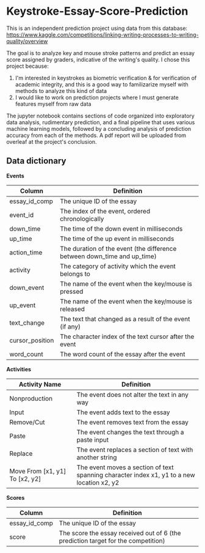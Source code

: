 # Keystroke-Essay-Score-Prediction

This is an independent prediction project using data from this database: https://www.kaggle.com/competitions/linking-writing-processes-to-writing-quality/overview

The goal is to analyze key and mouse stroke patterns and predict an essay score assigned by graders, indicative of the writing's quality. I chose this project because:
1. I'm interested in keystrokes as biometric verification & for verification of academic integrity, and this is a good way to familizarize myself with methods to analyze this kind of data
2. I would like to work on prediction projects where I must generate features myself from raw data

The jupyter notebook contains sections of code organized into exploratory data analysis, rudimentary prediction, and a final pipeline that uses various machine learning models, followed by a concluding analysis of prediction accuracy from each of the methods. A pdf report will be uploaded from overleaf at the project's conclusion.

## Data dictionary 


**Events**

| Column             | Definition                                                                |
| ------------------ | ------------------------------------------------------------------------- |
| essay_id_comp      | The unique ID of the essay                                                |
| event_id           | The index of the event, ordered chronologically                           |
| down_time          | The time of the down event in milliseconds                                |
| up_time            | The time of the up event in milliseconds                                  |
| action_time        | The duration of the event (the difference between down_time and up_time)  |
| activity           | The category of activity which the event belongs to                       |
| down_event         | The name of the event when the key/mouse is pressed                       |
| up_event           | The name of the event when the key/mouse is released                      |
| text_change        | The text that changed as a result of the event (if any)                   |
| cursor_position    | The character index of the text cursor after the event                    |
| word_count         | The word count of the essay after the event                               |

**Activities**

| Activity Name                  | Definition                                                                                 |
| ------------------------------ | ------------------------------------------------------------------------------------------ |
| Nonproduction                  | The event does not alter the text in any way                                               |
| Input                          | The event adds text to the essay                                                           |
| Remove/Cut                     | The event removes text from the essay                                                      |
| Paste                          | The event changes the text through a paste input                                           |
| Replace                        | The event replaces a section of text with another string                                   |
| Move From [x1, y1] To [x2, y2] | The event moves a section of text spanning character index x1, y1 to a new location x2, y2 |

**Scores**

| Column         | Definition                                                                        |
| -------------- | --------------------------------------------------------------------------------- |
| essay_id_comp  | The unique ID of the essay                                                        |
| score          | The score the essay received out of 6 (the prediction target for the competition) |

